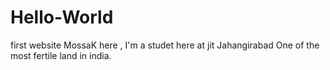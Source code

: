 # Hello-World
first website
MossaK here ,
 I'm a studet here at jit
 Jahangirabad 
 One of the most fertile land in india.

